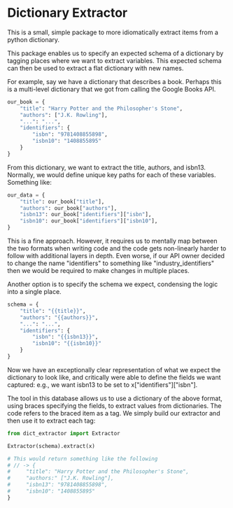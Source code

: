 # Dictionary Extractor

This is a small, simple package to more idiomatically extract items from a python dictionary.

This package enables us to specify an expected schema of a dictionary by tagging places where we want to extract variables. This expected schema can then be used to extract a flat dictionary with new names.

For example, say we have a dictionary that describes a book. Perhaps this is a multi-level dictionary that we got from calling the Google Books API.

```python
our_book = {
    "title": "Harry Potter and the Philosopher's Stone",
    "authors": ["J.K. Rowling"],
    "...": "...",
    "identifiers": {
        "isbn": "9781408855898",
        "isbn10": "1408855895"
    }
}
```


From this dictionary, we want to extract the title, authors, and isbn13. Normally, we would define unique key paths for each of these variables. Something like:

```python
our_data = {
    "title": our_book["title"],
    "authors": our_book["authors"],
    "isbn13": our_book["identifiers"]["isbn"],
    "isbn10": our_book["identifiers"]["isbn10"],
}
```

This is a fine approach. However, it requires us to mentally map between the two formats when writing code and the code gets non-linearly harder to follow with additional layers in depth. Even worse, if our API owner decided to change the name "identifiers" to something like "industry_identifiers" then we would be required to make changes in multiple places.

Another option is to specify the schema we expect, condensing the logic into a single place.

```python
schema = {
    "title": "{{title}}",
    "authors": "{{authors}}",
    "...": "...",
    "identifiers": {
        "isbn": "{{isbn13}}",
        "isbn10": "{{isbn10}}"
    }
}
```


Now we have an exceptionally clear representation of what we expect the dictionary to look like, and critically were able to define the fields we want captured: e.g., we want isbn13 to be set to x["identifiers"]["isbn"].

The tool in this database allows us to use a dictionary of the above format, using braces specifying the fields, to extract values from dictionaries. The code refers to the braced item as a tag. We simply build our extractor and then use it to extract each tag:

```python
from dict_extractor import Extractor

Extractor(schema).extract(x)

# This would return something like the following
# // -> {
#     "title": "Harry Potter and the Philosopher's Stone",
#     "authors:" ["J.K. Rowling"],
#     "isbn13": "9781408855898",
#     "isbn10": "1408855895"
}
```
